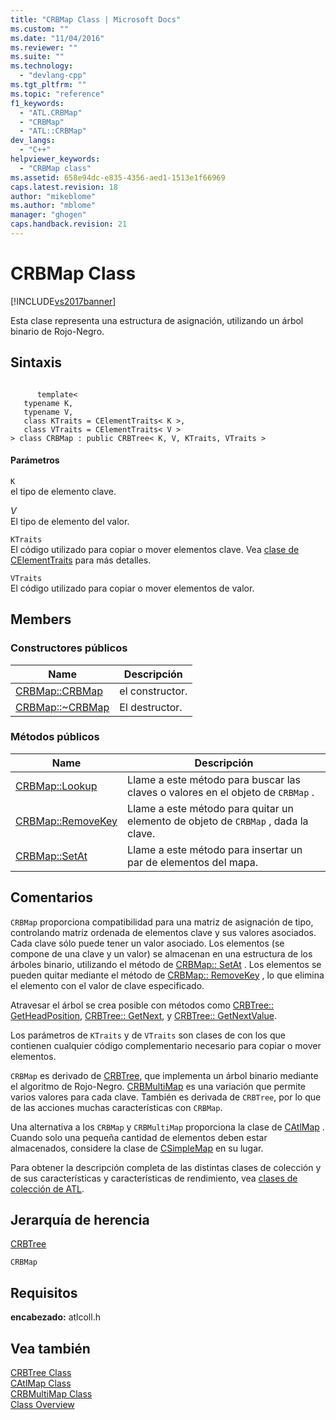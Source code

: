 ```yaml
---
title: "CRBMap Class | Microsoft Docs"
ms.custom: ""
ms.date: "11/04/2016"
ms.reviewer: ""
ms.suite: ""
ms.technology: 
  - "devlang-cpp"
ms.tgt_pltfrm: ""
ms.topic: "reference"
f1_keywords: 
  - "ATL.CRBMap"
  - "CRBMap"
  - "ATL::CRBMap"
dev_langs: 
  - "C++"
helpviewer_keywords: 
  - "CRBMap class"
ms.assetid: 658e94dc-e835-4356-aed1-1513e1f66969
caps.latest.revision: 18
author: "mikeblome"
ms.author: "mblome"
manager: "ghogen"
caps.handback.revision: 21
---
```

# CRBMap Class
[!INCLUDE[vs2017banner](../../assembler/inline/includes/vs2017banner.md)]

Esta clase representa una estructura de asignación, utilizando un árbol binario de Rojo\-Negro.  
  
## Sintaxis  
  
```  
  
      template<   
   typename K,  
   typename V,  
   class KTraits = CElementTraits< K >,  
   class VTraits = CElementTraits< V >   
> class CRBMap : public CRBTree< K, V, KTraits, VTraits >  
```  
  
#### Parámetros  
 `K`  
 el tipo de elemento clave.  
  
 *V*  
 El tipo de elemento del valor.  
  
 `KTraits`  
 El código utilizado para copiar o mover elementos clave.  Vea [clase de CElementTraits](../../atl/reference/celementtraits-class.md) para más detalles.  
  
 `VTraits`  
 El código utilizado para copiar o mover elementos de valor.  
  
## Members  
  
### Constructores públicos  
  
|Name|Descripción|  
|----------|-----------------|  
|[CRBMap::CRBMap](../Topic/CRBMap::CRBMap.md)|el constructor.|  
|[CRBMap::~CRBMap](../Topic/CRBMap::~CRBMap.md)|El destructor.|  
  
### Métodos públicos  
  
|Name|Descripción|  
|----------|-----------------|  
|[CRBMap::Lookup](../Topic/CRBMap::Lookup.md)|Llame a este método para buscar las claves o valores en el objeto de `CRBMap` .|  
|[CRBMap::RemoveKey](../Topic/CRBMap::RemoveKey.md)|Llame a este método para quitar un elemento de objeto de `CRBMap` , dada la clave.|  
|[CRBMap::SetAt](../Topic/CRBMap::SetAt.md)|Llame a este método para insertar un par de elementos del mapa.|  
  
## Comentarios  
 `CRBMap` proporciona compatibilidad para una matriz de asignación de tipo, controlando matriz ordenada de elementos clave y sus valores asociados.  Cada clave sólo puede tener un valor asociado.  Los elementos \(se compone de una clave y un valor\) se almacenan en una estructura de los árboles binario, utilizando el método de [CRBMap:: SetAt](../Topic/CRBMap::SetAt.md) .  Los elementos se pueden quitar mediante el método de [CRBMap:: RemoveKey](../Topic/CRBMap::RemoveKey.md) , lo que elimina el elemento con el valor de clave especificado.  
  
 Atravesar el árbol se crea posible con métodos como [CRBTree:: GetHeadPosition](../Topic/CRBTree::GetHeadPosition.md), [CRBTree:: GetNext](../Topic/CRBTree::GetNext.md), y [CRBTree:: GetNextValue](../Topic/CRBTree::GetNextValue.md).  
  
 Los parámetros de `KTraits` y de `VTraits` son clases de con los que contienen cualquier código complementario necesario para copiar o mover elementos.  
  
 `CRBMap` es derivado de [CRBTree](../../atl/reference/crbtree-class.md), que implementa un árbol binario mediante el algoritmo de Rojo\-Negro.  [CRBMultiMap](../../atl/reference/crbmultimap-class.md) es una variación que permite varios valores para cada clave.  También es derivada de `CRBTree`, por lo que de las acciones muchas características con `CRBMap`.  
  
 Una alternativa a los `CRBMap` y `CRBMultiMap` proporciona la clase de [CAtlMap](../../atl/reference/catlmap-class.md) .  Cuando solo una pequeña cantidad de elementos deben estar almacenados, considere la clase de [CSimpleMap](../../atl/reference/csimplemap-class.md) en su lugar.  
  
 Para obtener la descripción completa de las distintas clases de colección y de sus características y características de rendimiento, vea [clases de colección de ATL](../../atl/atl-collection-classes.md).  
  
## Jerarquía de herencia  
 [CRBTree](../../atl/reference/crbtree-class.md)  
  
 `CRBMap`  
  
## Requisitos  
 **encabezado:** atlcoll.h  
  
## Vea también  
 [CRBTree Class](../../atl/reference/crbtree-class.md)   
 [CAtlMap Class](../../atl/reference/catlmap-class.md)   
 [CRBMultiMap Class](../../atl/reference/crbmultimap-class.md)   
 [Class Overview](../../atl/atl-class-overview.md)